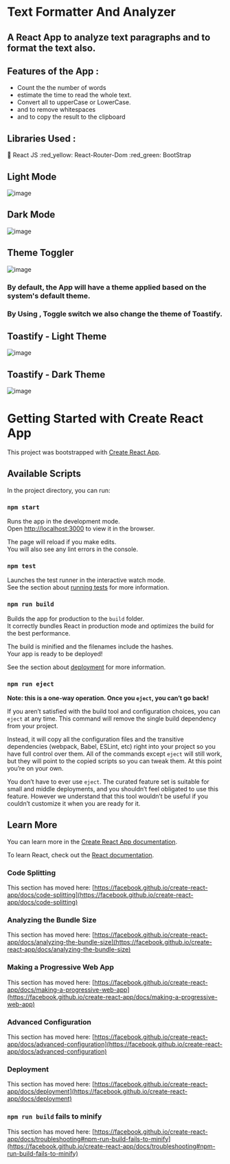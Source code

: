 # Text Formatter And Analyzer


## A React App to analyze text paragraphs and to format the text also.


## Features of the App :
 
 - Count the the number of words 
 - estimate the time to read the whole text.
 - Convert all to upperCase or LowerCase.
 - and to remove whitespaces
 - and to copy the result to the clipboard
 
 
 ## Libraries Used :
 
 :red_circle: React JS
 :red_yellow: React-Router-Dom
 :red_green: BootStrap
 
 
 ## Light Mode
 
 
![image](https://user-images.githubusercontent.com/59247235/136400875-09bf76ad-b5b4-43b3-8204-e7941f5d5daf.png)



## Dark Mode


![image](https://user-images.githubusercontent.com/59247235/136400999-787084d0-0f36-4642-bd88-da13486f74bf.png)


## Theme Toggler

![image](https://user-images.githubusercontent.com/59247235/136401102-8d4017f7-dc3a-44b0-a166-b18ef8cea1e5.png)

### By default, the App will have a theme applied based on the system's default theme.
### By Using , Toggle switch we also change the theme of  Toastify.


## Toastify - Light Theme

![image](https://user-images.githubusercontent.com/59247235/136402160-70a10e16-65b5-401f-9103-aa36134fb86c.png)


## Toastify - Dark Theme


![image](https://user-images.githubusercontent.com/59247235/136402397-c9205db5-f382-4a61-a6c7-aa90abbe9fac.png)






























# Getting Started with Create React App

This project was bootstrapped with [Create React App](https://github.com/facebook/create-react-app).

## Available Scripts

In the project directory, you can run:

### `npm start`

Runs the app in the development mode.\
Open [http://localhost:3000](http://localhost:3000) to view it in the browser.

The page will reload if you make edits.\
You will also see any lint errors in the console.

### `npm test`

Launches the test runner in the interactive watch mode.\
See the section about [running tests](https://facebook.github.io/create-react-app/docs/running-tests) for more information.

### `npm run build`

Builds the app for production to the `build` folder.\
It correctly bundles React in production mode and optimizes the build for the best performance.

The build is minified and the filenames include the hashes.\
Your app is ready to be deployed!

See the section about [deployment](https://facebook.github.io/create-react-app/docs/deployment) for more information.

### `npm run eject`

**Note: this is a one-way operation. Once you `eject`, you can’t go back!**

If you aren’t satisfied with the build tool and configuration choices, you can `eject` at any time. This command will remove the single build dependency from your project.

Instead, it will copy all the configuration files and the transitive dependencies (webpack, Babel, ESLint, etc) right into your project so you have full control over them. All of the commands except `eject` will still work, but they will point to the copied scripts so you can tweak them. At this point you’re on your own.

You don’t have to ever use `eject`. The curated feature set is suitable for small and middle deployments, and you shouldn’t feel obligated to use this feature. However we understand that this tool wouldn’t be useful if you couldn’t customize it when you are ready for it.

## Learn More

You can learn more in the [Create React App documentation](https://facebook.github.io/create-react-app/docs/getting-started).

To learn React, check out the [React documentation](https://reactjs.org/).

### Code Splitting

This section has moved here: [https://facebook.github.io/create-react-app/docs/code-splitting](https://facebook.github.io/create-react-app/docs/code-splitting)

### Analyzing the Bundle Size

This section has moved here: [https://facebook.github.io/create-react-app/docs/analyzing-the-bundle-size](https://facebook.github.io/create-react-app/docs/analyzing-the-bundle-size)

### Making a Progressive Web App

This section has moved here: [https://facebook.github.io/create-react-app/docs/making-a-progressive-web-app](https://facebook.github.io/create-react-app/docs/making-a-progressive-web-app)

### Advanced Configuration

This section has moved here: [https://facebook.github.io/create-react-app/docs/advanced-configuration](https://facebook.github.io/create-react-app/docs/advanced-configuration)

### Deployment

This section has moved here: [https://facebook.github.io/create-react-app/docs/deployment](https://facebook.github.io/create-react-app/docs/deployment)

### `npm run build` fails to minify

This section has moved here: [https://facebook.github.io/create-react-app/docs/troubleshooting#npm-run-build-fails-to-minify](https://facebook.github.io/create-react-app/docs/troubleshooting#npm-run-build-fails-to-minify)
